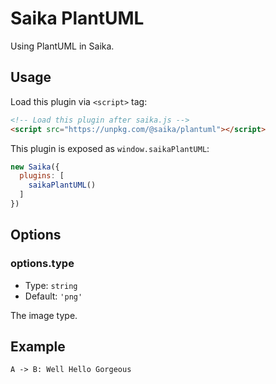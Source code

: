# Saika PlantUML

Using PlantUML in Saika.

## Usage

Load this plugin via `<script>` tag:

```html
<!-- Load this plugin after saika.js -->
<script src="https://unpkg.com/@saika/plantuml"></script>
```

This plugin is exposed as `window.saikaPlantUML`:

```js
new Saika({
  plugins: [
    saikaPlantUML()
  ]
})
```

## Options

### options.type

- Type: `string`
- Default: `'png'`

The image type.

## Example

```plantuml
A -> B: Well Hello Gorgeous
```

<ImageZoom src="https://i.loli.net/2019/08/31/m8wMiAG4hr6Hbel.png" />
